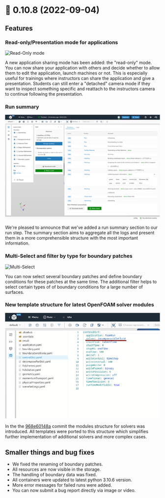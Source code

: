 # 🚀 0.10.8 (2022-09-04)

## Features

### Read-only/Presentation mode for applications

![Read-Only mode](./images/read_only_mode.gif)

A new application sharing mode has been added: the "read-only" mode. You can now
share your application with others and decide whether to allow them to
edit the application, launch machines or not. This is especially useful for 
trainings where instructors can share the application and give a presentation.
Students can still enter a "detached" camera mode if they want to inspect 
something specific and reattach to the instructors camera to continue following
the presentation.

### Run summary

![Run summary](./images/run_summary.png)

We're pleased to announce that we've added a run summary section to our run 
step. The summary section aims to aggregate all the logs and present them in a 
more comprehensible structure with the most important information.

### Multi-Select and filter by type for boundary patches

![Multi-Select](./images/multi_select.gif)

You can now select several boundary patches and define boundary conditions for 
these patches at the same time. The additional filter helps to select certain types of 
of boundary conditions for a large number of surfaces.

### New template structure for latest OpenFOAM solver modules

![Solver modules](./images/solver_modules.png)

In the the [968e60148a](https://github.com/OpenFOAM/OpenFOAM-dev/commit/968e60148ab31ec017f275673496d6193713d7e5) 
commit the modules structure for solvers was introduced. All templates were 
ported to this structure which simplifies further implementation of additional 
solvers and more complex cases.

## Smaller things and bug fixes

- We fixed the renaming of boundary patches.
- All resources are now visible in the storage.
- The handling of boundary data was fixed.
- All containers were updated to latest python 3.10.6 version.
- More error messages for failed runs were added.
- You can now submit a bug report directly via image or video.
